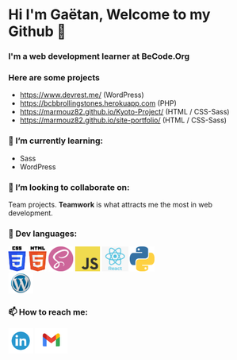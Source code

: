 # Hi I'm Gaëtan, Welcome to my Github 👋

### I'm a web development learner at BeCode.Org



### Here are some projects 

- https://www.devrest.me/ (WordPress)
- https://bcbbrollingstones.herokuapp.com (PHP)
- https://marmouz82.github.io/Kyoto-Project/ (HTML / CSS-Sass)
- https://marmouz82.github.io/site-portfolio/ (HTML / CSS-Sass)





### 🌱 I’m currently learning:

- Sass 
- WordPress





### 👯 I’m looking to collaborate on:

Team projects. **Teamwork** is what attracts me the most in web development.





### 💬 Dev languages:

<img src="https://github.com/Marmouz82/images/blob/main/Web-dev-logo/logoHtml.jpeg?raw=true" height="50px" />   <img src="https://github.com/Marmouz82/images/blob/main/Web-dev-logo/logoSass.png?raw=true" width="50px" />   <img src="https://github.com/Marmouz82/images/blob/main/Web-dev-logo/logoJS.png?raw=true" width="50px" />   <img src="https://github.com/Marmouz82/images/blob/main/Web-dev-logo/React.png?raw=true" height="50px" />   <img src="https://github.com/Marmouz82/images/blob/main/Web-dev-logo/Python-logo.png?raw=true" width="50px" />  
<img src="https://github.com/Marmouz82/images/blob/main/Web-dev-logo/logo-WordPress.jpg?raw=true" width="50px" />




### 📫 How to reach me:

[<img src="https://github.com/Marmouz82/images/blob/main/linkedin.png?raw=true" height="50px" />](https://www.linkedin.com/in/ga%C3%ABtan-massart/)   <a href="mailto:gtn.massart@gmail.com"><img src="https://github.com/Marmouz82/images/blob/main/Web-dev-logo/Gmail-logo.png?raw=true" height="50px" /></a>




